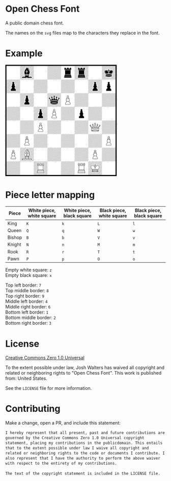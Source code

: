# Open Chess Font

A public domain chess font.

The names on the `svg` files map to the characters they replace in the font.

# Example

<img src="https://raw.githubusercontent.com/joshwalters/open-chess-font/master/example_board.png" width="350">

# Piece letter mapping

| Piece | White piece, white square | White piece, black square | Black piece, white square | Black piece, black square |
|---|---|---|---|---|
| King | `K` | `k` | `L` | `l` |
| Queen | `Q` | `q` | `W` | `w` |
| Bishop | `B` | `b` | `V` | `v` |
| Knight | `N` | `n` | `M` | `m` |
| Rook | `R` | `r` | `T` | `t` |
| Pawn | `P` | `p` | `O` | `o` |

Empty white square: `z`  
Empty black square: `x`   

Top left border: `7`  
Top middle border: `8`  
Top right border: `9`  
Middle left border: `4`  
Middle right border: `6`  
Bottom left border: `1`  
Bottom middle border: `2`  
Bottom right border: `3`  

# License

[Creative Commons Zero 1.0 Universal](https://creativecommons.org/publicdomain/zero/1.0/)

To the extent possible under law, Josh Walters has waived all copyright and related or neighboring rights to "Open Chess Font". This work is published from: United States.

See the `LICENSE` file for more information.

# Contributing

Make a change, open a PR, and include this statement:

```
I hereby represent that all present, past and future contributions are governed by the Creative Commons Zero 1.0 Universal copyright statement, placing my contributions in the publicdomain. This entails that to the extent possible under law I waive all copyright and related or neighboring rights to the code or documents I contribute. I also represent that I have the authority to perform the above waiver with respect to the entirety of my contributions.

The text of the copyright statement is included in the LICENSE file.
```
